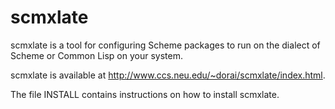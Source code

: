 # scmxlate

scmxlate is a tool for configuring Scheme packages to run
on the dialect of Scheme or Common Lisp on your system.

scmxlate is available at
http://www.ccs.neu.edu/~dorai/scmxlate/index.html.

The file INSTALL contains instructions on how to install
scmxlate.
